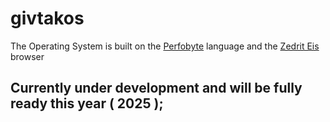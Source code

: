 # givtakos

The Operating System is built on the [Perfobyte](https://github.com/dencelman1/perfobyte) language and the [Zedrit Eis](https://github.com/dencelman1/zedrit_eis) browser

## Currently under development and will be fully ready this year ( 2025 );